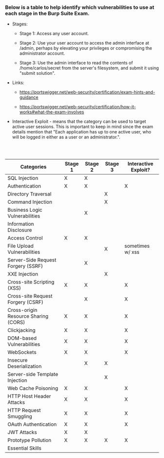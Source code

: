 ### Below is a table to help identify which vulnerabilities to use at each stage in the Burp Suite Exam.

* Stages:

  * Stage 1:  Access any user account.
 
  * Stage 2:  Use your user account to access the admin interface at /admin, perhaps by elevating your privileges or compromising the administrator account.
 
  * Stage 3:  Use the admin interface to read the contents of /home/carlos/secret from the server's filesystem, and submit it using "submit solution".

* Links:

  *  https://portswigger.net/web-security/certification/exam-hints-and-guidance
 
  *  https://portswigger.net/web-security/certification/how-it-works#what-the-exam-involves

* Interactive Exploit - means that the category can be used to target active user sessions.  This is important to keep in mind since the exam details mention that "Each application has up to one active user, who will be logged in either as a user or an administrator.".


<br><br>

| Categories                           | Stage 1 | Stage 2 | Stage 3 | Interactive Exploit? |
|--------------------------------------|---------|---------|---------|----------------------|
| SQL Injection                        |    X    |    X    |         | 
| Authentication                       |    X    |    X    |         |          X
| Directory Traversal                  |         |         |    X    |
| Command Injection                    |         |         |    X    |
| Business Logic Vulnerabilities       |         |    X    |         |
| Information Disclosure               |         |         |         |
| Access Control                       |    X    |    X    |         |
| File Upload Vulnerabilities          |         |         |    X    |   sometimes w/ xss
| Server-Side Request Forgery (SSRF)   |         |    X    |         |
| XXE Injection                        |         |         |    X    |
| Cross-site Scripting (XSS)           |    X    |    X    |         |          X
| Cross-site Request Forgery (CSRF)    |         |    X    |         |          X
| Cross-origin Resource Sharing (CORS) |    X    |    X    |         |          X
| Clickjacking                         |    X    |    X    |         |          X
| DOM-based Vulnerabilities            |    X    |    X    |         |          X
| WebSockets                           |    X    |    X    |         |          X
| Insecure Deserialization             |         |    X    |    X    |
| Server-side Template Injection       |         |         |    X    |
| Web Cache Poisoning                  |    X    |    X    |         |          X
| HTTP Host Header Attacks             |    X    |    X    |         |          X
| HTTP Request Smuggling               |    X    |    X    |         |          X          
| OAuth Authentication                 |    X    |    X    |         |          X
| JWT Attacks                          |    X    |    X    |         |
| Prototype Pollution                  |    X    |    X    |    X    |          X
| Essential Skills                     |         |         |         |
